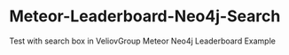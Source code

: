 # Meteor-Leaderboard-Neo4j-Search
Test with search box in VeliovGroup Meteor Neo4j Leaderboard Example
